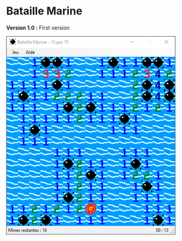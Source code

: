 # Bataille Marine
__Version 1.0 :__ First version  
  
![Bataille Marine](https://raw.githubusercontent.com/TheRake66/Bataille-Marine/main/images/screenshot.png)
